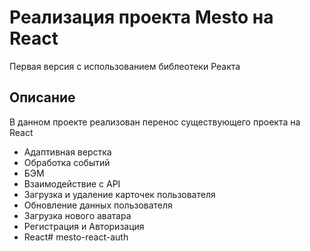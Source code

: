 # Реализация проекта Mesto на React

Первая версия с использованием библеотеки Реакта
## Описание
В данном проекте реализован перенос существующего проекта на React
- Адаптивная верстка
- Обработка событий 
- БЭМ
- Взаимодействие с API
 - Загрузка и удаление карточек пользователя
 - Обновление данных пользователя
 - Загрузка нового аватара
- Регистрация и Авторизация 
- React# mesto-react-auth
